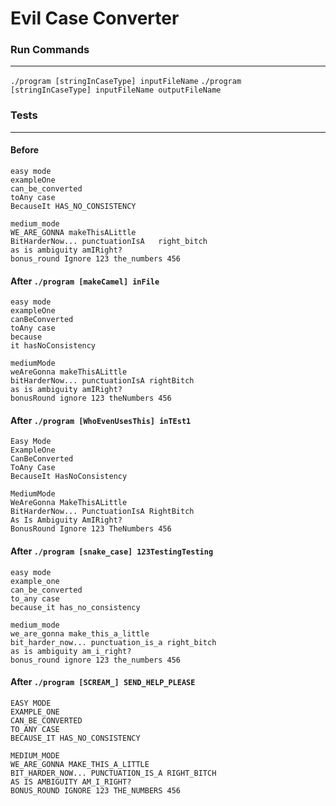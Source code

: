 # Evil Case Converter

### Run Commands
___
`./program [stringInCaseType] inputFileName`
`./program [stringInCaseType] inputFileName outputFileName`

### Tests
___
#### Before
```
easy mode
exampleOne
can_be_converted
toAny case
BecauseIt HAS_NO_CONSISTENCY
```
```
medium_mode
WE_ARE_GONNA makeThisALittle
BitHarderNow... punctuationIsA   right_bitch
as is ambiguity amIRight?
bonus_round Ignore 123 the_numbers 456
```
#### After `./program [makeCamel] inFile`
```
easy mode
exampleOne
canBeConverted
toAny case
because
it hasNoConsistency
```
```
mediumMode
weAreGonna makeThisALittle
bitHarderNow... punctuationIsA rightBitch
as is ambiguity amIRight?
bonusRound ignore 123 theNumbers 456
```
#### After `./program [WhoEvenUsesThis] inTEst1`
```
Easy Mode
ExampleOne
CanBeConverted
ToAny Case
BecauseIt HasNoConsistency
```
```
MediumMode
WeAreGonna MakeThisALittle
BitHarderNow... PunctuationIsA RightBitch
As Is Ambiguity AmIRight?
BonusRound Ignore 123 TheNumbers 456
```
#### After `./program [snake_case] 123TestingTesting`
```
easy mode
example_one
can_be_converted
to_any case
because_it has_no_consistency
```
```
medium_mode
we_are_gonna make_this_a_little
bit_harder_now... punctuation_is_a right_bitch
as is ambiguity am_i_right?
bonus_round ignore 123 the_numbers 456
```

#### After `./program [SCREAM_] SEND_HELP_PLEASE`
```
EASY MODE
EXAMPLE_ONE
CAN_BE_CONVERTED
TO_ANY CASE
BECAUSE_IT HAS_NO_CONSISTENCY
```
```
MEDIUM_MODE
WE_ARE_GONNA MAKE_THIS_A_LITTLE
BIT_HARDER_NOW... PUNCTUATION_IS_A RIGHT_BITCH
AS IS AMBIGUITY AM_I_RIGHT?
BONUS_ROUND IGNORE 123 THE_NUMBERS 456
```
